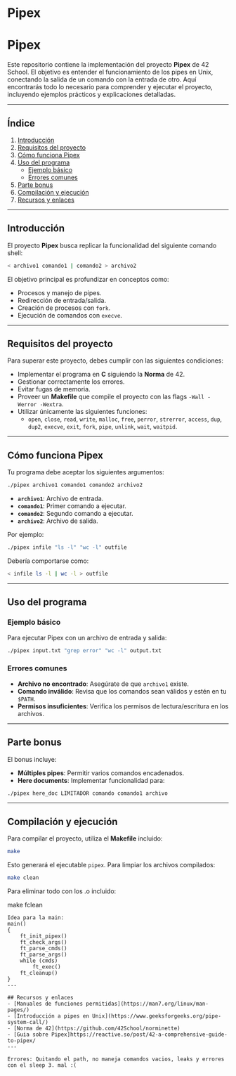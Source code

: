# Pipex
# Pipex


Este repositorio contiene la implementación del proyecto **Pipex** de 42 School. El objetivo es entender el funcionamiento de los pipes en Unix, conectando la salida de un comando con la entrada de otro. Aquí encontrarás todo lo necesario para comprender y ejecutar el proyecto, incluyendo ejemplos prácticos y explicaciones detalladas.

---

## Índice
1. [Introducción](#introducción)
2. [Requisitos del proyecto](#requisitos-del-proyecto)
3. [Cómo funciona Pipex](#cómo-funciona-pipex)
4. [Uso del programa](#uso-del-programa)
   - [Ejemplo básico](#ejemplo-básico)
   - [Errores comunes](#errores-comunes)
5. [Parte bonus](#parte-bonus)
6. [Compilación y ejecución](#compilación-y-ejecución)
7. [Recursos y enlaces](#recursos-y-enlaces)

---

## Introducción
El proyecto **Pipex** busca replicar la funcionalidad del siguiente comando shell:

```bash
< archivo1 comando1 | comando2 > archivo2
```

El objetivo principal es profundizar en conceptos como:
- Procesos y manejo de pipes.
- Redirección de entrada/salida.
- Creación de procesos con `fork`.
- Ejecución de comandos con `execve`.

---

## Requisitos del proyecto
Para superar este proyecto, debes cumplir con las siguientes condiciones:

- Implementar el programa en **C** siguiendo la **Norma** de 42.
- Gestionar correctamente los errores.
- Evitar fugas de memoria.
- Proveer un **Makefile** que compile el proyecto con las flags `-Wall -Werror -Wextra`.
- Utilizar únicamente las siguientes funciones:
  - `open`, `close`, `read`, `write`, `malloc`, `free`, `perror`, `strerror`, `access`, `dup`, `dup2`, `execve`, `exit`, `fork`, `pipe`, `unlink`, `wait`, `waitpid`.

---

## Cómo funciona Pipex
Tu programa debe aceptar los siguientes argumentos:

```bash
./pipex archivo1 comando1 comando2 archivo2
```

- **`archivo1`**: Archivo de entrada.
- **`comando1`**: Primer comando a ejecutar.
- **`comando2`**: Segundo comando a ejecutar.
- **`archivo2`**: Archivo de salida.

Por ejemplo:
```bash
./pipex infile "ls -l" "wc -l" outfile
```

Debería comportarse como:
```bash
< infile ls -l | wc -l > outfile
```

---

## Uso del programa
### Ejemplo básico
Para ejecutar Pipex con un archivo de entrada y salida:

```bash
./pipex input.txt "grep error" "wc -l" output.txt
```

### Errores comunes
- **Archivo no encontrado**: Asegúrate de que `archivo1` existe.
- **Comando inválido**: Revisa que los comandos sean válidos y estén en tu `$PATH`.
- **Permisos insuficientes**: Verifica los permisos de lectura/escritura en los archivos.

---

## Parte bonus
El bonus incluye:
- **Múltiples pipes**: Permitir varios comandos encadenados.
- **Here documents**: Implementar funcionalidad para:

```bash
./pipex here_doc LIMITADOR comando comando1 archivo
```

---

## Compilación y ejecución
Para compilar el proyecto, utiliza el **Makefile** incluido:

```bash
make
```

Esto generará el ejecutable `pipex`. Para limpiar los archivos compilados:

```bash
make clean
```

Para eliminar todo con los .o incluido:

make fclean
```
Idea para la main:
main()
{
	ft_init_pipex()
	ft_check_args()
	ft_parse_cmds()
	ft_parse_args()
	while (cmds)
		ft_exec()
	ft_cleanup()
}
---

## Recursos y enlaces
- [Manuales de funciones permitidas](https://man7.org/linux/man-pages/)
- [Introducción a pipes en Unix](https://www.geeksforgeeks.org/pipe-system-call/)
- [Norma de 42](https://github.com/42School/norminette)
- [Guia sobre Pipex]https://reactive.so/post/42-a-comprehensive-guide-to-pipex/
---

Errores: Quitando el path, no maneja comandos vacios, leaks y errores con el sleep 3. mal :(